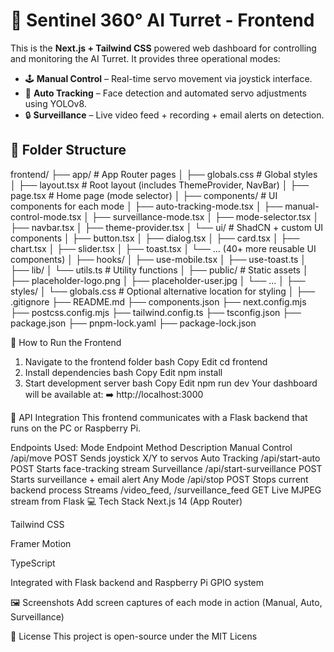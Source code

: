 # 🚀 Sentinel 360° AI Turret - Frontend

This is the **Next.js + Tailwind CSS** powered web dashboard for controlling and monitoring the AI Turret. It provides three operational modes:

- 🕹️ **Manual Control** – Real-time servo movement via joystick interface.
- 🧠 **Auto Tracking** – Face detection and automated servo adjustments using YOLOv8.
- 🔒 **Surveillance** – Live video feed + recording + email alerts on detection.

## 📁 Folder Structure

frontend/
├── app/                          # App Router pages
│   ├── globals.css               # Global styles
│   ├── layout.tsx                # Root layout (includes ThemeProvider, NavBar)
│   ├── page.tsx                  # Home page (mode selector)
│
├── components/                   # UI components for each mode
│   ├── auto-tracking-mode.tsx
│   ├── manual-control-mode.tsx
│   ├── surveillance-mode.tsx
│   ├── mode-selector.tsx
│   ├── navbar.tsx
│   ├── theme-provider.tsx
│   └── ui/                       # ShadCN + custom UI components
│       ├── button.tsx
│       ├── dialog.tsx
│       ├── card.tsx
│       ├── chart.tsx
│       ├── slider.tsx
│       ├── toast.tsx
│       └── ... (40+ more reusable UI components)
│
├── hooks/
│   ├── use-mobile.tsx
│   ├── use-toast.ts
│
├── lib/
│   └── utils.ts                  # Utility functions
│
├── public/                       # Static assets
│   ├── placeholder-logo.png
│   ├── placeholder-user.jpg
│   └── ...
│
├── styles/
│   └── globals.css               # Optional alternative location for styling
│
├── .gitignore
├── README.md
├── components.json
├── next.config.mjs
├── postcss.config.mjs
├── tailwind.config.ts
├── tsconfig.json
├── package.json
├── pnpm-lock.yaml
├── package-lock.json



🚀 How to Run the Frontend
1. Navigate to the frontend folder
bash
Copy
Edit
cd frontend
2. Install dependencies
bash
Copy
Edit
npm install
3. Start development server
bash
Copy
Edit
npm run dev
Your dashboard will be available at:
➡️ http://localhost:3000

🔌 API Integration
This frontend communicates with a Flask backend that runs on the PC or Raspberry Pi.

Endpoints Used:
Mode	Endpoint	Method	Description
Manual Control	/api/move	POST	Sends joystick X/Y to servos
Auto Tracking	/api/start-auto	POST	Starts face-tracking stream
Surveillance	/api/start-surveillance	POST	Starts surveillance + email alert
Any Mode	/api/stop	POST	Stops current backend process
Streams	/video_feed, /surveillance_feed	GET	Live MJPEG stream from Flask
💻 Tech Stack
Next.js 14 (App Router)

Tailwind CSS

Framer Motion

TypeScript

Integrated with Flask backend and Raspberry Pi GPIO system

🖼️ Screenshots
Add screen captures of each mode in action (Manual, Auto, Surveillance)

📄 License
This project is open-source under the MIT Licens
